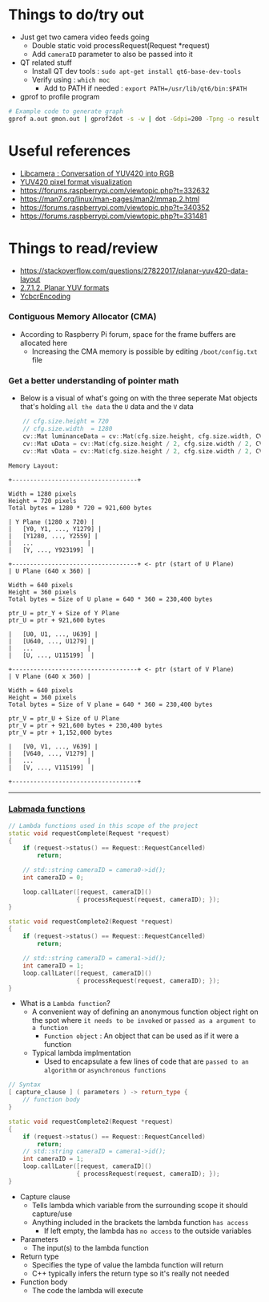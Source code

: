 # Things to do/try out
- Just get two camera video feeds going
  - Double static void processRequest(Request *request)
  - Add `cameraID` parameter to also be passed into it
- QT related stuff
  - Install QT dev tools : `sudo apt-get install qt6-base-dev-tools`
  - Verify using : `which moc`
    - Add to PATH if needed : `export PATH=/usr/lib/qt6/bin:$PATH`
- gprof to profile program 

```bash
# Example code to generate graph 
gprof a.out gmon.out | gprof2dot -s -w | dot -Gdpi=200 -Tpng -o result.png
```


# Useful references 
- [Libcamera : Conversation of YUV420 into RGB](https://forums.raspberrypi.com/viewtopic.php?t=340757#p2041710)
- [YUV420 pixel format visualization](https://blog.minhazav.dev/how-to-convert-yuv-420-sp-android.media.Image-to-Bitmap-or-jpeg/)
- https://forums.raspberrypi.com/viewtopic.php?t=332632
- https://man7.org/linux/man-pages/man2/mmap.2.html
- https://forums.raspberrypi.com/viewtopic.php?t=340352
- https://forums.raspberrypi.com/viewtopic.php?t=331481




# Things to read/review 
- https://stackoverflow.com/questions/27822017/planar-yuv420-data-layout
- [2.7.1.2. Planar YUV formats](https://docs.kernel.org/userspace-api/media/v4l/pixfmt-yuv-planar.html)
- [YcbcrEncoding](https://libcamera.org/api-html/classlibcamera_1_1ColorSpace.html)

### Contiguous Memory Allocator (CMA)
- According to Raspberry Pi forum, space for the frame buffers are allocated here
  - Increasing the CMA memory is possible by editing `/boot/config.txt` file

### Get a better understanding of pointer math
- Below is a visual of what's going on with the three seperate Mat objects that's holding `all the data` the `U` data and the `V` data

```cpp
	// cfg.size.height = 720
	// cfg.size.width  = 1280
	cv::Mat luminanceData = cv::Mat(cfg.size.height, cfg.size.width, CV_8U, ptr, cfg.stride);
	cv::Mat uData = cv::Mat(cfg.size.height / 2, cfg.size.width / 2, CV_8U, ptr + cfg.size.width * cfg.size.height);
	cv::Mat vData = cv::Mat(cfg.size.height / 2, cfg.size.width / 2, CV_8U, ptr + cfg.size.width * cfg.size.height + cfg.size.width / 2 * cfg.size.height / 2);
```
```
Memory Layout:

+-----------------------------------+

Width = 1280 pixels
Height = 720 pixels
Total bytes = 1280 * 720 = 921,600 bytes

| Y Plane (1280 x 720) |
|   [Y0, Y1, ..., Y1279] |
|   [Y1280, ..., Y2559] |
|   ...               |
|   [Y, ..., Y923199]  |
 
+-----------------------------------+ <- ptr (start of U Plane) 
| U Plane (640 x 360) |

Width = 640 pixels
Height = 360 pixels
Total bytes = Size of U plane = 640 * 360 = 230,400 bytes

ptr_U = ptr_Y + Size of Y Plane
ptr_U = ptr + 921,600 bytes

|   [U0, U1, ..., U639] |
|   [U640, ..., U1279] |
|   ...               |
|   [U, ..., U115199]  |

+-----------------------------------+ <- ptr (start of V Plane)
| V Plane (640 x 360) |

Width = 640 pixels
Height = 360 pixels
Total bytes = Size of V plane = 640 * 360 = 230,400 bytes

ptr_V = ptr_U + Size of U Plane
ptr_V = ptr + 921,600 bytes + 230,400 bytes
ptr_V = ptr + 1,152,000 bytes

|   [V0, V1, ..., V639] |
|   [V640, ..., V1279] |
|   ...               |
|   [V, ..., V115199]  |

+-----------------------------------+
```

---

### [Labmada functions](https://learn.microsoft.com/en-us/cpp/cpp/lambda-expressions-in-cpp?view=msvc-170)

```cpp
// Lambda functions used in this scope of the project
static void requestComplete(Request *request)
{
    if (request->status() == Request::RequestCancelled)
        return;

    // std::string cameraID = camera0->id();
    int cameraID = 0;

    loop.callLater([request, cameraID]()
                   { processRequest(request, cameraID); });
}

static void requestComplete2(Request *request)
{
    if (request->status() == Request::RequestCancelled)
        return;

    // std::string cameraID = camera1->id();
    int cameraID = 1;
    loop.callLater([request, cameraID]()
                   { processRequest(request, cameraID); });
}
```
- What is a `Lambda function`?
  - A convenient way of defining an anonymous function object right on the spot where `it needs to be invoked` or `passed as a argument to a function`
    - `Function object` : An object that can be used as if it were a function
  - Typical lambda implmentation
    - Used to encapsulate a few lines of code that are `passed to an algorithm` or `asynchronous functions`
```cpp
// Syntax 
[ capture_clause ] ( parameters ) -> return_type {
    // function body
}

static void requestComplete2(Request *request)
{
    if (request->status() == Request::RequestCancelled)
        return;
    // std::string cameraID = camera1->id();
    int cameraID = 1;
    loop.callLater([request, cameraID]()
                   { processRequest(request, cameraID); });
}
```
- Capture clause
  - Tells lambda which variable from the surrounding scope it should capture/use
  - Anything included in the brackets the lambda function `has access`
    - If left empty, the lambda has `no access` to the outside variables
- Parameters 
  - The input(s) to the lambda function
- Return type
  - Specifies the type of value the lambda function will return
  - C++ typically infers the return type so it's really not needed
- Function body
  - The code the lambda will execute

